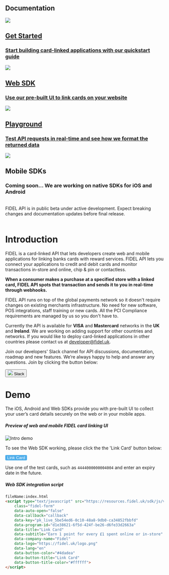 <h2>Documentation</h2>
<div class="row">
    <div class="column">
        <a href="/gettingstarted" class="content">
            <img src="https://docs.fidel.uk/assets/images/get-started.svg"/>
            <h2>Get Started</h2>
            <h3>Start building card-linked applications with our quickstart guide</h3>
        </a>
    </div>
    <div class="column">
      <a href="/web" class="content">
            <img src="https://docs.fidel.uk/assets/images/icon-desktop.svg"/>
            <h2>Web SDK</h2>
            <h3>Use our pre-built UI to link cards on your website</h3>
        </a>
    </div>
</div>
<div class="row">
    <div class="column">
        <a href="https://dashboard.fidel.uk/sign-up" class="content">
            <img src="https://docs.fidel.uk/assets/images/playground.svg"/>
            <h2>Playground</h2>
            <h3>Test API requests in real-time and see how we format the returned data</h3>
        </a>
    </div>
    <div class="column">
        <div class="content">
            <img src="https://docs.fidel.uk/assets/images/icon-mobile.svg"/>
            <h2>Mobile SDKs</h2>
            <h3>Coming soon... We are working on native SDKs for iOS and Android</h3>
        </div>
    </div>
</div>

<br/>

<div class="info-box">
FIDEL API is in public beta under active development. Expect breaking changes and documentation updates before final release.
</div>

<br/>

# Introduction
FIDEL is a card-linked API that lets developers create web and mobile applications for linking banks cards with reward services. FIDEL API lets you connect your applications to credit and debit cards and monitor transactions in-store and online, chip & pin or contactless.

**When a consumer makes a purchase at a specified store with a linked card, FIDEL API spots that transaction and sends it to you in real-time through webhooks.**

FIDEL API runs on top of the global payments network so it doesn't require changes on existing merchants infrastructure. No need for new software, POS integrations, staff training or new cards. All the PCI Compliance requirements are managed by us so you don't have to.

Currently the API is available for **VISA** and **Mastercard** networks in the **UK** and **Ireland**. We are working on adding support for other countries and networks. If you would like to deploy card-linked applications in other countries please contact us at [developer@fidel.uk](mailto:developer@fidel.uk).

Join our developers' Slack channel for API discussions, documentation, roadmap and new features. We’re always happy to help and answer any questions. Join by clicking the button below:

<a href="https://fidel-developers-slack-invites.herokuapp.com/" target="blank">
  <button>
    <img src="https://docs.fidel.uk/assets/images/slack-icon.svg" />
    Slack
  </button>
</a>

<br/>

# Demo
The iOS, Android and Web SDKs provide you with pre-built UI to collect your user’s card details securely on the web or in your mobile apps.

<h5>Preview of web and mobile FIDEL card linking UI</h5>

![Intro demo](https://docs.fidel.uk/assets/images/intro-demo.png "Intro demo")

To see the Web SDK working, please click the the 'Link Card' button below:

<button style="background: #4dadea; border: none; border-radius: 3px; color: #ffffff;" type="submit" onclick="Fidel.openForm()">Link Card</button>

Use one of the test cards, such as `4444000000004004` and enter an expiry date in the future.

<h5>Web SDK integration script</h5>

```html
fileName:index.html
<script type="text/javascript" src="https://resources.fidel.uk/sdk/js/v1/fidel.js"
    class="fidel-form"
    data-auto-open="false"
    data-callback="callback"
    data-key="pk_live_5be54ed6-0c10-48a8-9db0-ca34852fbbfd"
    data-program-id="d1e38621-6f5d-424f-be26-d6fe33d2663a"
    data-title="Link Card"
    data-subtitle="Earn 1 point for every £1 spent online or in-store"
    data-company-name="Fidel"
    data-logo="https://fidel.uk/logo.png"
    data-lang="en"
    data-button-color="#4dadea"
    data-button-title="Link Card"
    data-button-title-color="#ffffff">
</script>
```
